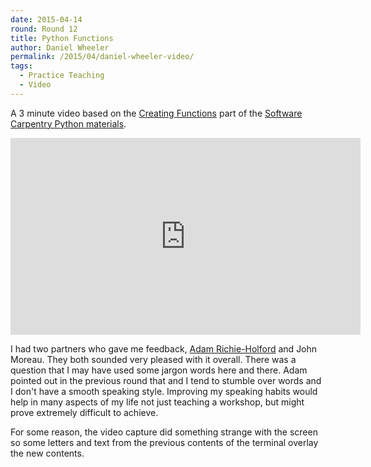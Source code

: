 ```yaml
---
date: 2015-04-14
round: Round 12
title: Python Functions
author: Daniel Wheeler
permalink: /2015/04/daniel-wheeler-video/
tags:
  - Practice Teaching
  - Video
---
```


A 3 minute video based on the [Creating
Functions](http://swcarpentry.github.io/python-novice-inflammation/06-func.html)
part of the [Software Carpentry Python
materials](http://swcarpentry.github.io/python-novice-inflammation/).

<iframe width="560" height="315" src="https://www.youtube.com/embed/jH6AasLX_gY" frameborder="0" allowfullscreen></iframe>

I had two partners who gave me feedback, [Adam
Richie-Holford](http://swcarpentry.github.io/training-course/2015/04/adam-richie-halford-video/)
and John Moreau. They both sounded very pleased with it overall. There
was a question that I may have used some jargon words here and
there. Adam pointed out in the previous round that and I tend to
stumble over words and I don't have a smooth speaking style.
Improving my speaking habits would help in many aspects of my life not
just teaching a workshop, but might prove extremely difficult to
achieve.

For some reason, the video capture did something strange with the
screen so some letters and text from the previous contents of the
terminal overlay the new contents.



